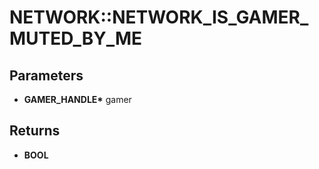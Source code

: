 # NETWORK::NETWORK_IS_GAMER_MUTED_BY_ME

## Parameters
* **GAMER_HANDLE\*** gamer

## Returns
* **BOOL**